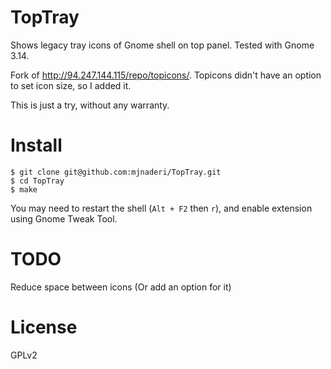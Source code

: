 # TopTray

Shows legacy tray icons of Gnome shell on top panel. Tested with Gnome 3.14.

Fork of http://94.247.144.115/repo/topicons/. Topicons didn't have an option to set icon size, so I added it.

This is just a try, without any warranty.

# Install

```shell
$ git clone git@github.com:mjnaderi/TopTray.git
$ cd TopTray
$ make
```

You may need to restart the shell (`Alt + F2` then `r`), and enable extension using Gnome Tweak Tool.

# TODO

Reduce space between icons (Or add an option for it)

# License

GPLv2
